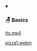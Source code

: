 <details open>
  <summary><h3>🪑 Basics</h3></summary>
  
  [tts.mp4](https://raw.githubusercontent.com/RanjitDas-IN/Nisha-Voice-AI/main/tts.mp4)
  
  [pizza1.webm](https://user-images.githubusercontent.com/34592747/cfa98e54-721c-4b9c-b962-688e09db684f.webm)
  
</details>
